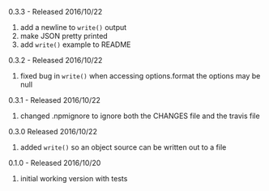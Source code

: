 
0.3.3 - Released 2016/10/22

1. add a newline to `write()` output
2. make JSON pretty printed
3. add `write()` example to README

0.3.2 - Released 2016/10/22

1. fixed bug in `write()` when accessing options.format the options may be null

0.3.1 - Released 2016/10/22

1. changed .npmignore to ignore both the CHANGES file and the travis file

0.3.0 Released 2016/10/22

1. added `write()` so an object source can be written out to a file

0.1.0 - Released 2016/10/20

1. initial working version with tests
